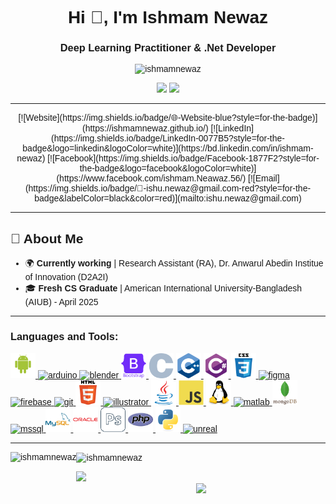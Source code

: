 <div style="font-family: 'Ubuntu', sans-serif;">
<div align="center">

<h1 align="center">Hi 👋, I'm Ishmam Newaz</h1>
<h3 align="center">Deep Learning Practitioner & .Net Developer </h3>

<p align="center"> <img height="25" src="https://komarev.com/ghpvc/?username=ishmamnewaz&label=Profile%20views&color=0e75b6&style=flat" alt="ishmamnewaz" /> </p>

  <!-- Animated wave -->
<img src="https://capsule-render.vercel.app/api?type=waving&color=gradient&customColorList=6,12,18&height=120&section=header&text=&fontSize=60" />
<img src="https://readme-typing-svg.demolab.com/?lines=Research%20Assistant%20%7C%20(D2A2I);Greed%20Equals%20Justice&font=Fira%20Code&center=true&width=600&height=50&duration=3000&pause=1500&color=6366F1" />
</div>

---

<div align="center">
[![Website](https://img.shields.io/badge/🌐-Website-blue?style=for-the-badge)](https://ishmamnewaz.github.io/)
[![LinkedIn](https://img.shields.io/badge/LinkedIn-0077B5?style=for-the-badge&logo=linkedin&logoColor=white)](https://bd.linkedin.com/in/ishmam-newaz)
[![Facebook](https://img.shields.io/badge/Facebook-1877F2?style=for-the-badge&logo=facebook&logoColor=white)](https://www.facebook.com/ishmam.Neawaz.56/)
[![Email](https://img.shields.io/badge/📧-ishu.newaz@gmail.com-red?style=for-the-badge&labelColor=black&color=red)](mailto:ishu.newaz@gmail.com)
</div>

---

## 🧬 **About Me**

- 🌍 **Currently working** | Research Assistant (RA), Dr. Anwarul Abedin Institue of Innovation (D2A2I)
- 🎓 **Fresh CS Graduate** | American International University-Bangladesh (AIUB) - April 2025

---

<h3 align="left">Languages and Tools:</h3>
<p align="left"> <a href="https://developer.android.com" target="_blank" rel="noreferrer"> <img src="https://raw.githubusercontent.com/devicons/devicon/master/icons/android/android-original-wordmark.svg" alt="android" width="40" height="40"/> </a> <a href="https://www.arduino.cc/" target="_blank" rel="noreferrer"> <img src="https://cdn.worldvectorlogo.com/logos/arduino-1.svg" alt="arduino" width="40" height="40"/> </a> <a href="https://www.blender.org/" target="_blank" rel="noreferrer"> <img src="https://download.blender.org/branding/community/blender_community_badge_white.svg" alt="blender" width="40" height="40"/> </a> <a href="https://getbootstrap.com" target="_blank" rel="noreferrer"> <img src="https://raw.githubusercontent.com/devicons/devicon/master/icons/bootstrap/bootstrap-plain-wordmark.svg" alt="bootstrap" width="40" height="40"/> </a> <a href="https://www.cprogramming.com/" target="_blank" rel="noreferrer"> <img src="https://raw.githubusercontent.com/devicons/devicon/master/icons/c/c-original.svg" alt="c" width="40" height="40"/> </a> <a href="https://www.w3schools.com/cpp/" target="_blank" rel="noreferrer"> <img src="https://raw.githubusercontent.com/devicons/devicon/master/icons/cplusplus/cplusplus-original.svg" alt="cplusplus" width="40" height="40"/> </a> <a href="https://www.w3schools.com/cs/" target="_blank" rel="noreferrer"> <img src="https://raw.githubusercontent.com/devicons/devicon/master/icons/csharp/csharp-original.svg" alt="csharp" width="40" height="40"/> </a> <a href="https://www.w3schools.com/css/" target="_blank" rel="noreferrer"> <img src="https://raw.githubusercontent.com/devicons/devicon/master/icons/css3/css3-original-wordmark.svg" alt="css3" width="40" height="40"/> </a> <a href="https://www.figma.com/" target="_blank" rel="noreferrer"> <img src="https://www.vectorlogo.zone/logos/figma/figma-icon.svg" alt="figma" width="40" height="40"/> </a> <a href="https://firebase.google.com/" target="_blank" rel="noreferrer"> <img src="https://www.vectorlogo.zone/logos/firebase/firebase-icon.svg" alt="firebase" width="40" height="40"/> </a> <a href="https://git-scm.com/" target="_blank" rel="noreferrer"> <img src="https://www.vectorlogo.zone/logos/git-scm/git-scm-icon.svg" alt="git" width="40" height="40"/> </a> <a href="https://www.w3.org/html/" target="_blank" rel="noreferrer"> <img src="https://raw.githubusercontent.com/devicons/devicon/master/icons/html5/html5-original-wordmark.svg" alt="html5" width="40" height="40"/> </a> <a href="https://www.adobe.com/in/products/illustrator.html" target="_blank" rel="noreferrer"> <img src="https://www.vectorlogo.zone/logos/adobe_illustrator/adobe_illustrator-icon.svg" alt="illustrator" width="40" height="40"/> </a> <a href="https://www.java.com" target="_blank" rel="noreferrer"> <img src="https://raw.githubusercontent.com/devicons/devicon/master/icons/java/java-original.svg" alt="java" width="40" height="40"/> </a> <a href="https://developer.mozilla.org/en-US/docs/Web/JavaScript" target="_blank" rel="noreferrer"> <img src="https://raw.githubusercontent.com/devicons/devicon/master/icons/javascript/javascript-original.svg" alt="javascript" width="40" height="40"/> </a> <a href="https://www.linux.org/" target="_blank" rel="noreferrer"> <img src="https://raw.githubusercontent.com/devicons/devicon/master/icons/linux/linux-original.svg" alt="linux" width="40" height="40"/> </a> <a href="https://www.mathworks.com/" target="_blank" rel="noreferrer"> <img src="https://upload.wikimedia.org/wikipedia/commons/2/21/Matlab_Logo.png" alt="matlab" width="40" height="40"/> </a> <a href="https://www.mongodb.com/" target="_blank" rel="noreferrer"> <img src="https://raw.githubusercontent.com/devicons/devicon/master/icons/mongodb/mongodb-original-wordmark.svg" alt="mongodb" width="40" height="40"/> </a> <a href="https://www.microsoft.com/en-us/sql-server" target="_blank" rel="noreferrer"> <img src="https://www.svgrepo.com/show/303229/microsoft-sql-server-logo.svg" alt="mssql" width="40" height="40"/> </a> <a href="https://www.mysql.com/" target="_blank" rel="noreferrer"> <img src="https://raw.githubusercontent.com/devicons/devicon/master/icons/mysql/mysql-original-wordmark.svg" alt="mysql" width="40" height="40"/> </a> <a href="https://www.oracle.com/" target="_blank" rel="noreferrer"> <img src="https://raw.githubusercontent.com/devicons/devicon/master/icons/oracle/oracle-original.svg" alt="oracle" width="40" height="40"/> </a> <a href="https://www.photoshop.com/en" target="_blank" rel="noreferrer"> <img src="https://raw.githubusercontent.com/devicons/devicon/master/icons/photoshop/photoshop-line.svg" alt="photoshop" width="40" height="40"/> </a> <a href="https://www.php.net" target="_blank" rel="noreferrer"> <img src="https://raw.githubusercontent.com/devicons/devicon/master/icons/php/php-original.svg" alt="php" width="40" height="40"/> </a> <a href="https://www.python.org" target="_blank" rel="noreferrer"> <img src="https://raw.githubusercontent.com/devicons/devicon/master/icons/python/python-original.svg" alt="python" width="40" height="40"/> </a> <a href="https://unrealengine.com/" target="_blank" rel="noreferrer"> <img src="https://raw.githubusercontent.com/kenangundogan/fontisto/036b7eca71aab1bef8e6a0518f7329f13ed62f6b/icons/svg/brand/unreal-engine.svg" alt="unreal" width="40" height="40"/> </a> </p>

---


<p><p><img align="left"  height="180" src="https://github-readme-stats.vercel.app/api/top-langs?username=ishmamnewaz&show_icons=true&locale=en&layout=compact" alt="ishmamnewaz" /></p></p>


<p><img align="center" src="https://github-readme-streak-stats.herokuapp.com/?user=ishmamnewaz&" alt="ishmamnewaz" /></p>

<img src="https://capsule-render.vercel.app/api?type=waving&color=gradient&customColorList=6,12,18&height=120&section=footer" />

<div align="center">
  <img src="https://capsule-render.vercel.app/api?type=waving&color=gradient&customColorList=6,12,18&height=120&section=footer" />
</div>

</div>


